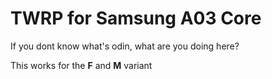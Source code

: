# TWRP for Samsung A03 Core

If you dont know what's odin, what are you doing here?

This works for the **F** and **M** variant
